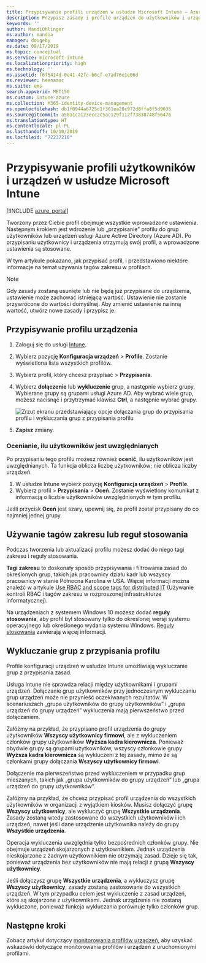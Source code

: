 ```yaml
---
title: Przypisywanie profili urządzeń w usłudze Microsoft Intune — Azure | Microsoft Docs
description: Przypisz zasady i profile urządzeń do użytkowników i urządzeń za pomocą witryny Azure Portal. Dowiedz się, jak wykluczyć grupy z przypisania profilu w usłudze Microsoft Intune.
keywords: ''
author: MandiOhlinger
ms.author: mandia
manager: dougeby
ms.date: 09/17/2019
ms.topic: conceptual
ms.service: microsoft-intune
ms.localizationpriority: high
ms.technology: ''
ms.assetid: f6f5414d-0e41-42fc-b6cf-e7ad76e1e06d
ms.reviewer: heenamac
ms.suite: ems
search.appverid: MET150
ms.custom: intune-azure
ms.collection: M365-identity-device-management
ms.openlocfilehash: db1f0944a6725d1f361ea20c972d8ffa8f5d9035
ms.sourcegitcommit: a50a1ca123ecc2c5ac129f112f73838748f56476
ms.translationtype: HT
ms.contentlocale: pl-PL
ms.lasthandoff: 10/10/2019
ms.locfileid: "72237210"
---
```

# <a name="assign-user-and-device-profiles-in-microsoft-intune"></a>Przypisywanie profili użytkowników i urządzeń w usłudze Microsoft Intune

[!INCLUDE [azure_portal](../includes/azure_portal.md)]

Tworzony przez Ciebie profil obejmuje wszystkie wprowadzone ustawienia. Następnym krokiem jest wdrożenie lub „przypisanie” profilu do grup użytkowników lub urządzeń usługi Azure Active Directory (Azure AD). Po przypisaniu użytkownicy i urządzenia otrzymują swój profil, a wprowadzone ustawienia są stosowane.

W tym artykule pokazano, jak przypisać profil, i przedstawiono niektóre informacje na temat używania tagów zakresu w profilach.

> [!NOTE]  
> Gdy zasady zostaną usunięte lub nie będą już przypisane do urządzenia, ustawienie może zachować istniejącą wartość. Ustawienie nie zostanie przywrócone do wartości domyślnej. Aby zmienić ustawienie na inną wartość, utwórz nowe zasady i przypisz je.

## <a name="assign-a-device-profile"></a>Przypisywanie profilu urządzenia

1. Zaloguj się do usługi [Intune](https://go.microsoft.com/fwlink/?linkid=2090973).
2. Wybierz pozycję **Konfiguracja urządzeń** > **Profile**. Zostanie wyświetlona lista wszystkich profilów.
3. Wybierz profil, który chcesz przypisać > **Przypisania**.
4. Wybierz **dołączenie** lub **wykluczenie** grup, a następnie wybierz grupy. Wybierane grupy są grupami usługi Azure AD. Aby wybrać wiele grup, możesz nacisnąć i przytrzymać klawisz **Ctrl**, a następnie wybrać grupy.

    ![Zrzut ekranu przedstawiający opcje dołączania grup do przypisania profilu i wykluczania grup z przypisania profilu](./media/device-profile-assign/group-include-exclude.png)

5. **Zapisz** zmiany.

### <a name="evaluate-how-many-users-are-targeted"></a>Ocenianie, ilu użytkowników jest uwzględnianych

Po przypisaniu tego profilu możesz również **ocenić**, ilu użytkowników jest uwzględnianych. Ta funkcja oblicza liczbę użytkowników; nie oblicza liczby urządzeń.

1. W usłudze Intune wybierz pozycję **Konfiguracja urządzeń** > **Profile**.
2. Wybierz profil > **Przypisania** > **Oceń**. Zostanie wyświetlony komunikat z informacją o liczbie użytkowników uwzględnionych w tym profilu.

Jeśli przycisk **Oceń** jest szary, upewnij się, że profil został przypisany do co najmniej jednej grupy.

## <a name="use-scope-tags-or-applicability-rules"></a>Używanie tagów zakresu lub reguł stosowania

Podczas tworzenia lub aktualizacji profilu możesz dodać do niego tagi zakresu i reguły stosowania.

**Tagi zakresu** to doskonały sposób przypisywania i filtrowania zasad do określonych grup, takich jak pracownicy działu kadr lub wszyscy pracownicy w stanie Północna Karolina w USA. Więcej informacji można znaleźć w artykule [Use RBAC and scope tags for distributed IT](../fundamentals/scope-tags.md) (Używanie kontroli RBAC i tagów zakresu w rozproszonej infrastrukturze informatycznej).

Na urządzeniach z systemem Windows 10 możesz dodać **reguły stosowania**, aby profil był stosowany tylko do określonej wersji systemu operacyjnego lub określonego wydania systemu Windows. [Reguły stosowania](device-profile-create.md#applicability-rules) zawierają więcej informacji.

## <a name="exclude-groups-from-a-profile-assignment"></a>Wykluczanie grup z przypisania profilu

Profile konfiguracji urządzeń w usłudze Intune umożliwiają wykluczanie grup z przypisania zasad.

Usługa Intune nie sprawdza relacji między użytkownikami i grupami urządzeń. Dołączanie grup użytkowników przy jednoczesnym wykluczaniu grup urządzeń może nie przynieść oczekiwanych rezultatów. W scenariuszach „grupa użytkowników do grupy użytkowników” i „grupa urządzeń do grupy urządzeń” wykluczenia mają pierwszeństwo przed dołączaniem.

Załóżmy na przykład, że przypisano profil urządzenia do grupy użytkowników **Wszyscy użytkownicy firmowi**, ale z wykluczeniem członków grupy użytkowników **Wyższa kadra kierownicza**. Ponieważ obydwie grupy są grupami użytkowników, wszyscy członkowie grupy **Wyższa kadra kierownicza** są wykluczeni z tej zasady, mimo że są członkami grupy dołączania **Wszyscy użytkownicy firmowi**.

Dołączenie ma pierwszeństwo przed wykluczeniem w przypadku grup mieszanych, takich jak „grupa użytkowników do grupy urządzeń” lub „grupa urządzeń do grupy użytkowników”.

Załóżmy na przykład, że chcesz przypisać profil urządzenia do wszystkich użytkowników w organizacji z wyjątkiem kiosków. Musisz dołączyć grupę **Wszyscy użytkownicy**, ale wykluczyć grupę **Wszystkie urządzenia**. Zasady zostaną wtedy zastosowane do wszystkich użytkowników i ich urządzeń, nawet jeśli dane urządzenie użytkownika należy do grupy **Wszystkie urządzenia**.

Operacja wykluczenia uwzględnia tylko bezpośrednich członków grupy. Nie obejmuje urządzeń skojarzonych z użytkownikiem. Jednak urządzenia nieskojarzone z żadnym użytkownikiem nie otrzymają zasad. Dzieje się tak, ponieważ urządzenia bez użytkowników nie mają relacji z grupą **Wszyscy użytkownicy**.

Jeśli dołączysz grupę **Wszystkie urządzenia**, a wykluczysz grupę **Wszyscy użytkownicy**, zasady zostaną zastosowane do wszystkich urządzeń. W tym przypadku celem jest wykluczenie z zasad urządzeń, które są skojarzone z użytkownikami. Jednak urządzenia nie zostaną wykluczone, ponieważ funkcja wykluczania porównuje tylko członków grup.

## <a name="next-steps"></a>Następne kroki

Zobacz artykuł dotyczący [monitorowania profilów urządzeń](device-profile-monitor.md), aby uzyskać wskazówki dotyczące monitorowania profilów i urządzeń z uruchomionymi profilami.
